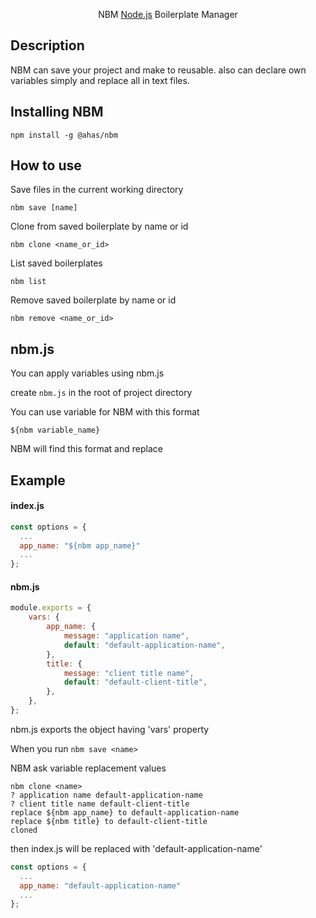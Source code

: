 <p align="center">
  NBM
  <a href="http://nodejs.org" target="_blank">Node.js</a> Boilerplate Manager
</p>

## Description
NBM can save your project and make to reusable.
also can declare own variables simply and replace all in text files.

## Installing NBM
```
npm install -g @ahas/nbm
```

## How to use

Save files in the current working directory
```
nbm save [name]
```

Clone from saved boilerplate by name or id
```
nbm clone <name_or_id>
```

List saved boilerplates
```
nbm list
```

Remove saved boilerplate by name or id
```
nbm remove <name_or_id>
```

## nbm.js
You can apply variables using nbm.js

create `nbm.js` in the root of project directory

You can use variable for NBM with this format

`${nbm variable_name}`

NBM will find this format and replace

## Example

#### index.js

```js
const options = {
  ...
  app_name: "${nbm app_name}"
  ...
};
```

#### nbm.js
```js
module.exports = {
    vars: {
        app_name: {
            message: "application name",
            default: "default-application-name",
        },
        title: {
            message: "client title name",
            default: "default-client-title",
        },
    },
};
```

nbm.js exports the object having 'vars' property

When you run `nbm save <name>`

NBM ask variable replacement values

```
nbm clone <name>
? application name default-application-name
? client title name default-client-title
replace ${nbm app_name} to default-application-name
replace ${nbm title} to default-client-title
cloned
```

then index.js will be replaced with 'default-application-name'
```js
const options = {
  ...
  app_name: "default-application-name"
  ...
};
```

